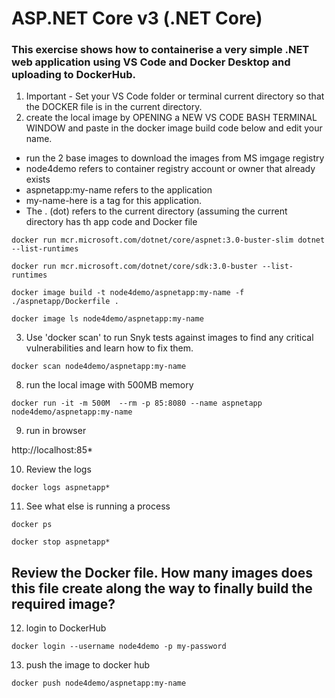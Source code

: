 # ASP.NET Core v3 (.NET Core)
### This exercise shows how to containerise a very simple .NET web application using VS Code and Docker Desktop and uploading to DockerHub.  

1. Important - Set your VS Code folder or terminal current directory so that the DOCKER file is in the current directory.
2. create the local image by OPENING a NEW VS CODE BASH TERMINAL WINDOW and paste in the docker image build code below and edit your name. 
- run the 2 base images to download the images from MS imgage registry
- node4demo refers to container registry account or owner that already exists
- aspnetapp:my-name refers to the application 
- my-name-here is a tag for this application. 
- The . (dot) refers to the current directory (assuming the current directory has th app code and Docker file

```
docker run mcr.microsoft.com/dotnet/core/aspnet:3.0-buster-slim dotnet --list-runtimes

docker run mcr.microsoft.com/dotnet/core/sdk:3.0-buster --list-runtimes

docker image build -t node4demo/aspnetapp:my-name -f ./aspnetapp/Dockerfile . 

docker image ls node4demo/aspnetapp:my-name
```

3. Use 'docker scan' to run Snyk tests against images to find any critical vulnerabilities and learn how to fix them.

```
docker scan node4demo/aspnetapp:my-name 
```

8. run the local image with 500MB memory 

```
docker run -it -m 500M  --rm -p 85:8080 --name aspnetapp node4demo/aspnetapp:my-name
```

9. run in browser


http://localhost:85*


10. Review the logs

```
docker logs aspnetapp*
```

11. See what else is running a process

```
docker ps

docker stop aspnetapp*
```

## Review the Docker file. How many images does this file create along the way to finally build the required image?

12. login to DockerHub

```
docker login --username node4demo -p my-password
```

13. push the image to docker hub

```
docker push node4demo/aspnetapp:my-name
```

